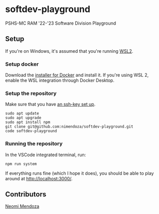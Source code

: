 # softdev-playground

PSHS-MC RAM '22-'23 Software Division Playground

## Setup

If you're on Windows, it's assumed that you're running [WSL2](aka.ms/wsl2).

### Setup docker

Download the [installer for Docker](https://docs.docker.com/desktop/release-notes/#docker-desktop-430) and install it. If you're using WSL 2, enable the WSL integration through Docker Desktop.

### Setup the repository

Make sure that you have [an ssh-key set up](https://docs.github.com/en/authentication/connecting-to-github-with-ssh/generating-a-new-ssh-key-and-adding-it-to-the-ssh-agent).

```shell
sudo apt update
sudo apt upgrade
sudo apt install npm
git clone git@github.com:nimendoza/softdev-playground.git
code softdev-playground
```

### Running the repository

In the VSCode integrated terminal, run:

```shell
npm run system
```

If everything runs fine (which I hope it does), you should be able to play around at [http://localhost:3000/](http://localhost:3000/).

## Contributors

[Neomi Mendoza](https://github.com/nimendoza)
